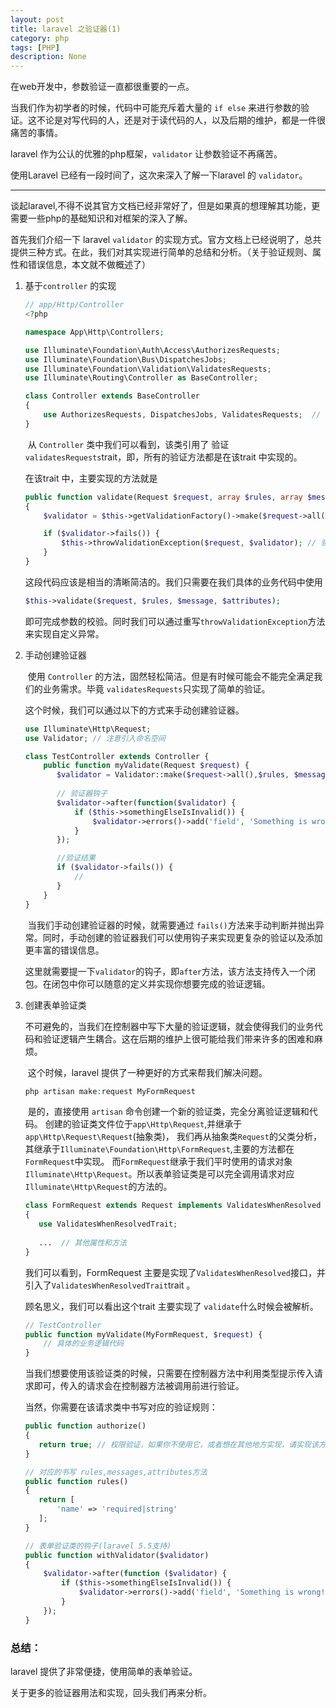 ```yaml
---
layout: post
title: laravel 之验证器(1)
category: php
tags: [PHP]
description: None
---
```


在web开发中，参数验证一直都很重要的一点。

当我们作为初学者的时候，代码中可能充斥着大量的 `if else` 来进行参数的验证。这不论是对写代码的人，还是对于读代码的人，以及后期的维护，都是一件很痛苦的事情。

laravel 作为公认的优雅的php框架，`validator` 让参数验证不再痛苦。

使用Laravel 已经有一段时间了，这次来深入了解一下laravel 的 `validator`。

----

谈起laravel,不得不说其官方文档已经非常好了，但是如果真的想理解其功能，更需要一些php的基础知识和对框架的深入了解。



首先我们介绍一下 laravel `validator` 的实现方式。官方文档上已经说明了，总共提供三种方式。在此，我们对其实现进行简单的总结和分析。（关于验证规则、属性和错误信息，本文就不做概述了）


1. 基于`controller` 的实现

    ````php
    // app/Http/Controller
    <?php

    namespace App\Http\Controllers;

    use Illuminate\Foundation\Auth\Access\AuthorizesRequests;
    use Illuminate\Foundation\Bus\DispatchesJobs;
    use Illuminate\Foundation\Validation\ValidatesRequests;
    use Illuminate\Routing\Controller as BaseController;

    class Controller extends BaseController
    {
        use AuthorizesRequests, DispatchesJobs, ValidatesRequests;  // 引用trait
    }
    ````

    ​   从 `Controller` 类中我们可以看到，该类引用了 验证`validatesRequests`trait，即，所有的验证方法都是在该trait 中实现的。

    在该trait 中，主要实现的方法就是

    ````php
    public function validate(Request $request, array $rules, array $messages = [], array $customAttributes = [])
    {
        $validator = $this->getValidationFactory()->make($request->all(), $rules, $messages, $customAttributes); // 获得validator 实例，并对参数进行校验

        if ($validator->fails()) {
            $this->throwValidationException($request, $validator); // 验证失败，即抛出异常
        }
    }
    ````

    这段代码应该是相当的清晰简洁的。我们只需要在我们具体的业务代码中使用

    ````php
    $this->validate($request, $rules, $message, $attributes);
    ````

    即可完成参数的校验。同时我们可以通过重写`throwValidationException`方法来实现自定义异常。

2. 手动创建验证器

    ​   使用 `Controller` 的方法，固然轻松简洁。但是有时候可能会不能完全满足我们的业务需求。毕竟 `validatesRequests`只实现了简单的验证。

    这个时候，我们可以通过以下的方式来手动创建验证器。

    ````php
    use Illuminate\Http\Request;
    use Validator; // 注意引入命名空间

    class TestController extends Controller {
        public function myValidate(Request $request) {
           $validator = Validator::make($request->all(),$rules, $message, $attributes);// 手动创建验证器
           
           // 验证器钩子
           $validator->after(function($validator) {
               if ($this->somethingElseIsInvalid()) {
                   $validator->errors()->add('field', 'Something is wrong!');   
               }
           });

           //验证结果
           if ($validator->fails()) {
               //
           }
        }
    }
    ````

    ​   当我们手动创建验证器的时候，就需要通过 `fails()`方法来手动判断并抛出异常。同时，手动创建的验证器我们可以使用钩子来实现更复杂的验证以及添加更丰富的错误信息。

    ​   这里就需要提一下`validator`的钩子，即`after`方法，该方法支持传入一个闭包。在闭包中你可以随意的定义并实现你想要完成的验证逻辑。

3. 创建表单验证类

    ​   不可避免的，当我们在控制器中写下大量的验证逻辑，就会使得我们的业务代码和验证逻辑产生耦合。这在后期的维护上很可能给我们带来许多的困难和麻烦。

    ​   这个时候，laravel 提供了一种更好的方式来帮我们解决问题。

    ````php
    php artisan make:request MyFormRequest
    ````

    ​   是的，直接使用 `artisan` 命令创建一个新的验证类，完全分离验证逻辑和代码。
       创建的验证类文件位于`app\Http\Request`,并继承于`app\Http\Request\Request`(抽象类)，
       我们再从抽象类`Request`的父类分析，其继承于`Illuminate\Foundation\Http\FormRequest`,主要的方法都在`FormRequest`中实现。
       而`FormRequest`继承于我们平时使用的请求对象`Illuminate\Http\Request`。所以表单验证类是可以完全调用请求对应`Illuminate\Http\Request`的方法的。

    ````php
    class FormRequest extends Request implements ValidatesWhenResolved
    {
       use ValidatesWhenResolvedTrait;
       
       ...  // 其他属性和方法
    }
    ````

    我们可以看到，FormRequest 主要是实现了`ValidatesWhenResolved`接口，并引入了`ValidatesWhenResolvedTrait`trait 。

    顾名思义，我们可以看出这个trait 主要实现了 `validate`什么时候会被解析。

    ````php
    // TestController
    public function myValidate(MyFormRequest, $request) {
        // 具体的业务逻辑代码
    }
    ````

    当我们想要使用该验证类的时候，只需要在控制器方法中利用类型提示传入请求即可，传入的请求会在控制器方法被调用前进行验证。

    当然，你需要在该请求类中书写对应的验证规则：

    ````php
    public function authorize()
    {
       return true; // 权限验证，如果你不使用它，或者想在其他地方实现，请实现该方法，并返回true;
    }

    // 对应的书写 rules,messages,attributes方法
    public function rules()
    {
       return [
           'name' => 'required|string'
       ];
    }

    // 表单验证类的钩子(laravel 5.5支持)
    public function withValidator($validator)
    {
        $validator->after(function ($validator) {
            if ($this->somethingElseIsInvalid()) {
                $validator->errors()->add('field', 'Something is wrong!');
            }
        });
    }
    ````


### 总结：

laravel 提供了非常便捷，使用简单的表单验证。

关于更多的验证器用法和实现，回头我们再来分析。


